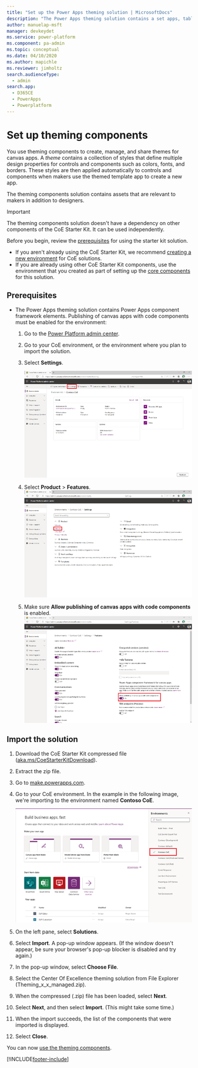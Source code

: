 ```yaml
---
title: "Set up the Power Apps theming solution | MicrosoftDocs"
description: "The Power Apps theming solution contains a set apps, tables, custom controls and a component library.  The Theme editor app allows designers to create and manage themes."
author: manuelap-msft
manager: devkeydet
ms.service: power-platform
ms.component: pa-admin
ms.topic: conceptual
ms.date: 04/10/2020
ms.author: mapichle
ms.reviewer: jimholtz
search.audienceType: 
  - admin
search.app: 
  - D365CE
  - PowerApps
  - Powerplatform
---
```


# Set up theming components

You use theming components to create, manage, and share themes for canvas apps. A *theme* contains a collection of styles that define multiple design properties for controls and components such as colors, fonts, and borders. These styles are then applied automatically to controls and components when makers use the themed template app to create a new app.

The theming components solution contains assets that are relevant to makers in addition to designers.

>[!IMPORTANT]
>The theming components solution doesn't have a dependency on other components of the CoE Starter Kit. It can be used independently.

Before you begin, review the [prerequisites](setup.md#prerequisites) for using the starter kit solution.

- If you aren't already using the CoE Starter Kit, we recommend [creating a new environment](../../admin/create-environment.md) for CoE solutions.
- If you are already using other CoE Starter Kit components, use the environment that you created as part of setting up the [core components](setup-core-components.md) for this solution.

## Prerequisites

- The Power Apps theming solution contains Power Apps component framework elements. Publishing of canvas apps with code components must be enabled for the environment:

    1. Go to the [Power Platform admin center](https://aka.ms/ppac).
    1. Go to your CoE environment, or the environment where you plan to import the solution.
    1. Select **Settings**.

        ![Power Platform admin center - environments overview](media/theming-1.png "Power Platform admin center - environments overview")

    1. Select **Product** > **Features**.
        ![Power Platform admin center - Environment Product Settings](media/theming-2.png "Power Platform admin center - Environment Product Settings")
    1. Make sure **Allow publishing of canvas apps with code components** is enabled.
        ![Enable publishing of canvas apps with code components in the Power Platform admin center](media/theming-3.png "Enable publishing of canvas apps with code components in the Power Platform admin center")

## Import the solution

1. Download the CoE Starter Kit compressed file ([aka.ms/CoeStarterKitDownload](https://aka.ms/CoeStarterKitDownload)).

1. Extract the zip file.

1. Go to [make.powerapps.com](<https://make.powerapps.com>).

1. Go to your CoE environment. In the example in the following image, we're importing to the environment named **Contoso CoE**.

     ![Power Apps maker portal environment selection](media/coe6.png "Power Apps maker portal environment selection")

1. On the left pane, select **Solutions**.

1. Select **Import**. A pop-up window appears. (If the window doesn't appear, be sure your browser's pop-up blocker is disabled and try again.)

1. In the pop-up window, select **Choose File**.

1. Select the Center Of Excellence theming solution from File Explorer (Theming_x_x_managed.zip).

1. When the compressed (.zip) file has been loaded, select **Next**.

1. Select **Next**, and then select **Import**. (This might take some time.)

1. When the import succeeds, the list of the components that were imported is displayed.

1. Select **Close**.

You can now [use the theming components](theming-components.md).


[!INCLUDE[footer-include](../../includes/footer-banner.md)]
